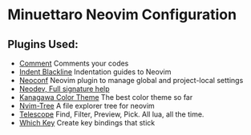 # Minuettaro Neovim Configuration

## Plugins Used:
- [Comment](https://github.com/numToStr/Comment.nvim) Comments your codes
- [Indent Blackline](https://github.com/lukas-reineke/indent-blankline.nvim) Indentation guides to Neovim
- [Neoconf](https://github.com/folke/neoconf.nvim) Neovim plugin to manage global and project-local settings
- [Neodev, Full signature help](https://github.com/folke/neodev.nvim)
- [Kanagawa Color Theme](https://github.com/rebelot/kanagawa.nvim) The best color theme so far
- [Nvim-Tree](https://github.com/nvim-tree/nvim-tree.lua) A file explorer tree for neovim
- [Telescope](https://github.com/nvim-telescope/telescope.nvim) Find, Filter, Preview, Pick. All lua, all the time.
- [Which Key](https://github.com/folke/which-key.nvim) Create key bindings that stick
